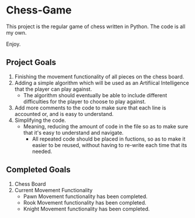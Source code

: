 # Chess-Game

This project is the regular game of chess written in Python.
The code is all my own.

Enjoy.

## Project Goals
1) Finishing the movement functionality of all pieces on the chess board.
2) Adding a simple algorithm which will be used as an Artifiical Intelligence that the player can play against. 
   - The algorithm should eventually be able to include different difficulties for the player to choose to play against.
3) Add more comments to the code to make sure that each line is accounted or, and is easy to understand. 
4) Simplifying the code.
   - Meaning, reducing the amount of code in the file so as to make sure that it's easy to understand and navigate.
      - All repeated code should be placed in fuctions, so as to make it easier to be reused, without having to re-write each time that its needed. 

## Completed Goals
1) Chess Board
2) Current Movement Functionality
   - Pawn Movement functionality has been completed. 
   - Rook Movement functionality has been completed. 
   - Knight Movement functionality has been completed. 
